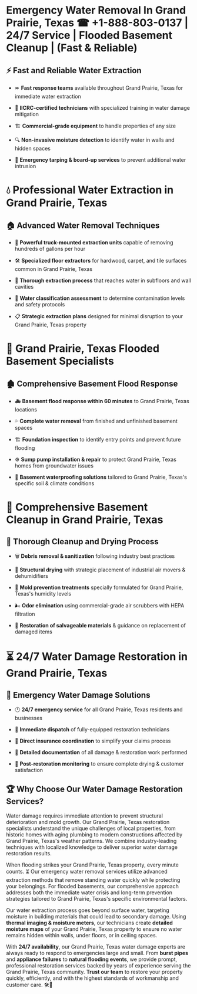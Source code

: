 # Emergency Water Removal In Grand Prairie, Texas ☎ +1-888-803-0137  | 24/7 Service | Flooded Basement Cleanup | (Fast & Reliable)  

## ⚡ Fast and Reliable Water Extraction  
- ⏩ **Fast response teams** available throughout Grand Prairie, Texas for immediate water extraction  
- 🏅 **IICRC-certified technicians** with specialized training in water damage mitigation  
- 🏗️ **Commercial-grade equipment** to handle properties of any size  
- 🔍 **Non-invasive moisture detection** to identify water in walls and hidden spaces  
- 🛑 **Emergency tarping & board-up services** to prevent additional water intrusion  

# 💧 Professional Water Extraction in Grand Prairie, Texas  

## 🏠 Advanced Water Removal Techniques  
- 🚛 **Powerful truck-mounted extraction units** capable of removing hundreds of gallons per hour  
- 🛠️ **Specialized floor extractors** for hardwood, carpet, and tile surfaces common in Grand Prairie, Texas  
- 📏 **Thorough extraction process** that reaches water in subfloors and wall cavities  
- 🧪 **Water classification assessment** to determine contamination levels and safety protocols  
- 📋 **Strategic extraction plans** designed for minimal disruption to your Grand Prairie, Texas property  

# 🌊 Grand Prairie, Texas Flooded Basement Specialists  

## 🏚️ Comprehensive Basement Flood Response  
- 🚑 **Basement flood response within 60 minutes** to Grand Prairie, Texas locations  
- 💦 **Complete water removal** from finished and unfinished basement spaces  
- 🏗️ **Foundation inspection** to identify entry points and prevent future flooding  
- ⚙️ **Sump pump installation & repair** to protect Grand Prairie, Texas homes from groundwater issues  
- 🌱 **Basement waterproofing solutions** tailored to Grand Prairie, Texas's specific soil & climate conditions  

# 🧹 Comprehensive Basement Cleanup in Grand Prairie, Texas  

## 🔄 Thorough Cleanup and Drying Process  
- 🗑️ **Debris removal & sanitization** following industry best practices  
- 💨 **Structural drying** with strategic placement of industrial air movers & dehumidifiers  
- 🦠 **Mold prevention treatments** specially formulated for Grand Prairie, Texas's humidity levels  
- 🌬️ **Odor elimination** using commercial-grade air scrubbers with HEPA filtration  
- 🔧 **Restoration of salvageable materials** & guidance on replacement of damaged items  

# ⏳ 24/7 Water Damage Restoration in Grand Prairie, Texas  

## 🚀 Emergency Water Damage Solutions  
- 🕛 **24/7 emergency service** for all Grand Prairie, Texas residents and businesses  
- 🚒 **Immediate dispatch** of fully-equipped restoration technicians  
- 🏦 **Direct insurance coordination** to simplify your claims process  
- 📜 **Detailed documentation** of all damage & restoration work performed  
- 🔎 **Post-restoration monitoring** to ensure complete drying & customer satisfaction  

## 🏆 Why Choose Our Water Damage Restoration Services?  
Water damage requires immediate attention to prevent structural deterioration and mold growth. Our Grand Prairie, Texas restoration specialists understand the unique challenges of local properties, from historic homes with aging plumbing to modern constructions affected by Grand Prairie, Texas's weather patterns. We combine industry-leading techniques with localized knowledge to deliver superior water damage restoration results.  

When flooding strikes your Grand Prairie, Texas property, every minute counts. ⏳ Our emergency water removal services utilize advanced extraction methods that remove standing water quickly while protecting your belongings. For flooded basements, our comprehensive approach addresses both the immediate water crisis and long-term prevention strategies tailored to Grand Prairie, Texas's specific environmental factors.  

Our water extraction process goes beyond surface water, targeting moisture in building materials that could lead to secondary damage. Using **thermal imaging & moisture meters**, our technicians create **detailed moisture maps** of your Grand Prairie, Texas property to ensure no water remains hidden within walls, under floors, or in ceiling spaces.  

With **24/7 availability**, our Grand Prairie, Texas water damage experts are always ready to respond to emergencies large and small. From **burst pipes** and **appliance failures** to **natural flooding events**, we provide prompt, professional restoration services backed by years of experience serving the Grand Prairie, Texas community. **Trust our team** to restore your property quickly, efficiently, and with the highest standards of workmanship and customer care. 🛠️💪  
